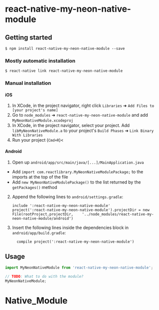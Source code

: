 # react-native-my-neon-native-module

## Getting started

`$ npm install react-native-my-neon-native-module --save`

### Mostly automatic installation

`$ react-native link react-native-my-neon-native-module`

### Manual installation


#### iOS

1. In XCode, in the project navigator, right click `Libraries` ➜ `Add Files to [your project's name]`
2. Go to `node_modules` ➜ `react-native-my-neon-native-module` and add `MyNeonNativeModule.xcodeproj`
3. In XCode, in the project navigator, select your project. Add `libMyNeonNativeModule.a` to your project's `Build Phases` ➜ `Link Binary With Libraries`
4. Run your project (`Cmd+R`)<

#### Android

1. Open up `android/app/src/main/java/[...]/MainApplication.java`
  - Add `import com.reactlibrary.MyNeonNativeModulePackage;` to the imports at the top of the file
  - Add `new MyNeonNativeModulePackage()` to the list returned by the `getPackages()` method
2. Append the following lines to `android/settings.gradle`:
  	```
  	include ':react-native-my-neon-native-module'
  	project(':react-native-my-neon-native-module').projectDir = new File(rootProject.projectDir, 	'../node_modules/react-native-my-neon-native-module/android')
  	```
3. Insert the following lines inside the dependencies block in `android/app/build.gradle`:
  	```
      compile project(':react-native-my-neon-native-module')
  	```


## Usage
```javascript
import MyNeonNativeModule from 'react-native-my-neon-native-module';

// TODO: What to do with the module?
MyNeonNativeModule;
```
# Native_Module
